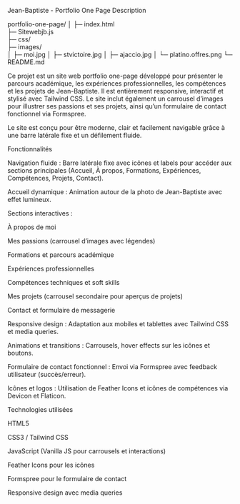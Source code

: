 Jean-Baptiste - Portfolio One Page
Description

portfolio-one-page/
│
├─ index.html       
├─ Sitewebjb.js        
├─ css/             
├─ images/             
│   ├─ moi.jpg
│   ├─ stvictoire.jpg
│   ├─ ajaccio.jpg
│   └─ platino.offres.png
└─ README.md      

Ce projet est un site web portfolio one-page développé pour présenter le parcours académique, les expériences professionnelles, les compétences et les projets de Jean-Baptiste. Il est entièrement responsive, interactif et stylisé avec Tailwind CSS. Le site inclut également un carrousel d’images pour illustrer ses passions et ses projets, ainsi qu’un formulaire de contact fonctionnel via Formspree.

Le site est conçu pour être moderne, clair et facilement navigable grâce à une barre latérale fixe et un défilement fluide.

Fonctionnalités

Navigation fluide : Barre latérale fixe avec icônes et labels pour accéder aux sections principales (Accueil, À propos, Formations, Expériences, Compétences, Projets, Contact).

Accueil dynamique : Animation autour de la photo de Jean-Baptiste avec effet lumineux.

Sections interactives :

À propos de moi

Mes passions (carrousel d’images avec légendes)

Formations et parcours académique

Expériences professionnelles

Compétences techniques et soft skills

Mes projets (carrousel secondaire pour aperçus de projets)

Contact et formulaire de messagerie

Responsive design : Adaptation aux mobiles et tablettes avec Tailwind CSS et media queries.

Animations et transitions : Carrousels, hover effects sur les icônes et boutons.

Formulaire de contact fonctionnel : Envoi via Formspree avec feedback utilisateur (succès/erreur).

Icônes et logos : Utilisation de Feather Icons et icônes de compétences via Devicon et Flaticon.

Technologies utilisées

HTML5

CSS3 / Tailwind CSS

JavaScript (Vanilla JS pour carrousels et interactions)

Feather Icons pour les icônes

Formspree pour le formulaire de contact

Responsive design avec media queries
